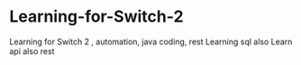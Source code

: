 # Learning-for-Switch-2
Learning for Switch 2 , automation, java coding, rest 
Learning sql also
Learn api also rest 